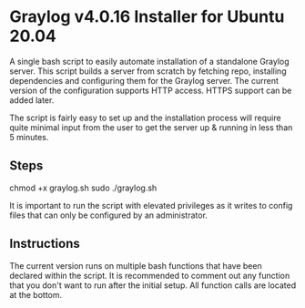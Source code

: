 # Graylog v4.0.16 Installer for Ubuntu 20.04

A single bash script to easily automate installation of a standalone Graylog server. This script builds a server from scratch by fetching repo, installing dependencies and configuring them for the Graylog server. The current version of the configuration supports HTTP access. HTTPS support can be added later.

The script is fairly easy to set up and the installation process will require quite minimal input from the user to get the server up & running in less than 5 minutes.

## Steps

chmod +x graylog.sh
sudo ./graylog.sh

It is important to run the script with elevated privileges as it writes to config files that can only be configured by an administrator. 

## Instructions

The current version runs on multiple bash functions that have been declared within the script. It is recommended to comment out any function that you don't want to run after the initial setup. All function calls are located at the bottom.
